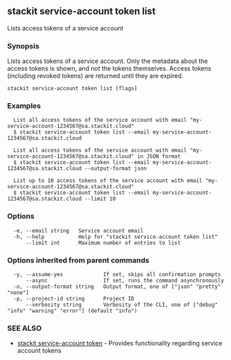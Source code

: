## stackit service-account token list

Lists access tokens of a service account

### Synopsis

Lists access tokens of a service account.
Only the metadata about the access tokens is shown, and not the tokens themselves.
Access tokens (including revoked tokens) are returned until they are expired.

```
stackit service-account token list [flags]
```

### Examples

```
  List all access tokens of the service account with email "my-service-account-1234567@sa.stackit.cloud"
  $ stackit service-account token list --email my-service-account-1234567@sa.stackit.cloud

  List all access tokens of the service account with email "my-service-account-1234567@sa.stackit.cloud" in JSON format
  $ stackit service-account token list --email my-service-account-1234567@sa.stackit.cloud --output-format json

  List up to 10 access tokens of the service account with email "my-service-account-1234567@sa.stackit.cloud"
  $ stackit service-account token list --email my-service-account-1234567@sa.stackit.cloud --limit 10
```

### Options

```
  -e, --email string   Service account email
  -h, --help           Help for "stackit service-account token list"
      --limit int      Maximum number of entries to list
```

### Options inherited from parent commands

```
  -y, --assume-yes             If set, skips all confirmation prompts
      --async                  If set, runs the command asynchronously
  -o, --output-format string   Output format, one of ["json" "pretty" "none"]
  -p, --project-id string      Project ID
      --verbosity string       Verbosity of the CLI, one of ["debug" "info" "warning" "error"] (default "info")
```

### SEE ALSO

* [stackit service-account token](./stackit_service-account_token.md)	 - Provides functionality regarding service account tokens

